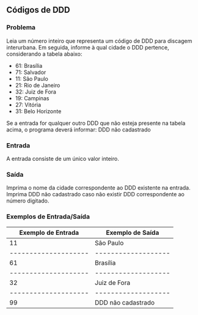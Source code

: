 ## Códigos de DDD

### Problema

Leia um número inteiro que representa um código de DDD para discagem interurbana. Em seguida, informe à qual cidade o DDD pertence, considerando a tabela abaixo:

- 61: Brasília
- 71: Salvador
- 11: São Paulo
- 21: Rio de Janeiro
- 32: Juiz de Fora
- 19: Campinas
- 27: Vitória
- 31: Belo Horizonte

Se a entrada for qualquer outro DDD que não esteja presente na tabela acima, o programa deverá informar:
DDD não cadastrado

### Entrada

A entrada consiste de um único valor inteiro.

### Saída

Imprima o nome da cidade correspondente ao DDD existente na entrada. Imprima DDD não cadastrado caso não existir DDD correspondente ao número digitado.

### Exemplos de Entrada/Saída

| Exemplo de Entrada | Exemplo de Saída  |
|--------------------|-------------------|
| 11                 | São Paulo         |
|--------------------|-------------------|
| 61                 | Brasília          |
|--------------------|-------------------|
| 32                 | Juiz de Fora      |
|--------------------|-------------------|
| 99                 | DDD não cadastrado |
